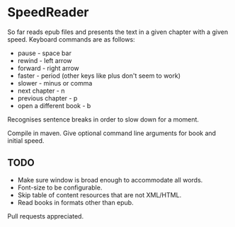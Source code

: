 # SpeedReader

So far reads epub files and presents the text in a given chapter with a given speed. Keyboard commands are as follows:
* pause - space bar
* rewind - left arrow
* forward - right arrow
* faster - period (other keys like plus don't seem to work)
* slower - minus or comma
* next chapter - n
* previous chapter - p
* open a different book - b

Recognises sentence breaks in order to slow down for a moment.

Compile in maven. Give optional command line arguments for book and initial speed.

## TODO
* Make sure window is broad enough to accommodate all words.
* Font-size to be configurable.
* Skip table of content resources that are not XML/HTML.
* Read books in formats other than epub.

Pull requests appreciated.
